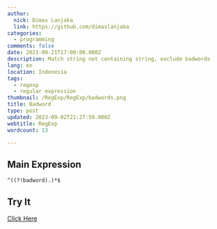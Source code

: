 ```yaml
---
author:
  nick: Dimas Lanjaka
  link: https://github.com/dimaslanjaka
categories:
  - programming
comments: false
date: 2021-09-21T17:00:00.000Z
description: Match string not containing string, exclude badwords
lang: en
location: Indonesia
tags:
  - regexp
  - regular expression
thumbnail: /RegExp/RegExp/badwords.png
title: Badword
type: post
updated: 2023-09-02T21:27:59.000Z
webtitle: RegExp
wordcount: 13

---
```


<!--toc-->

## Main Expression
```regexp {#regexp-main}
^((?!badword).)*$
```

## Try It
[Click Here](https://www.regextester.com/15)

<!-- script /RegExp/RegExp/badwords.js -->
